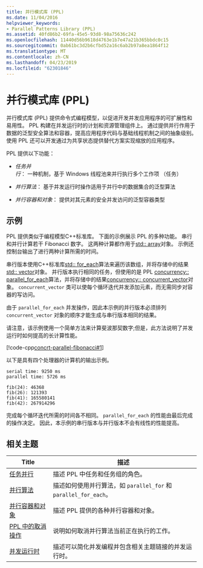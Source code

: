 ```yaml
---
title: 并行模式库 (PPL)
ms.date: 11/04/2016
helpviewer_keywords:
- Parallel Patterns Library (PPL)
ms.assetid: 40fd86b2-69fa-45e5-93d8-98a75636c242
ms.openlocfilehash: 11440d56b9618d4763e1b7e47a21b365bbdc0c15
ms.sourcegitcommit: 0ab61bc3d2b6cfbd52a16c6ab2b97a8ea1864f12
ms.translationtype: MT
ms.contentlocale: zh-CN
ms.lasthandoff: 04/23/2019
ms.locfileid: "62301846"
---
```

# <a name="parallel-patterns-library-ppl"></a>并行模式库 (PPL)

并行模式库 (PPL) 提供命令式编程模型，以促进开发并发应用程序的可扩展性和易用性。 PPL 构建在并发运行时的计划和资源管理组件上。 通过提供并行作用于数据的泛型安全算法和容器，提高应用程序代码与基础线程机制之间的抽象级别。 使用 PPL 还可以开发通过为共享状态提供替代方案实现缩放的应用程序。

PPL 提供以下功能：

- *任务并行*： 一种机制，基于 Windows 线程池来并行执行多个工作项 （任务）

- *并行算法*： 基于并发运行时操作适用于并行中的数据集合的泛型算法

- *并行容器和对象*： 提供对其元素的安全并发访问的泛型容器类型

## <a name="example"></a>示例

PPL 提供类似于编程模型C++标准库。 下面的示例展示 PPL 的多种功能。 串行和并行计算若干 Fibonacci 数字。 这两种计算都作用于[std:: array](../../standard-library/array-class-stl.md)对象。 示例还控制台输出了进行两种计算所需的时间。

串行版本使用C++标准库[std:: for_each](../../standard-library/algorithm-functions.md#for_each)算法来遍历该数组，并将存储中的结果[std:: vector](../../standard-library/vector-class.md)对象。 并行版本执行相同的任务，但使用的是 PPL [concurrency:: parallel_for_each](reference/concurrency-namespace-functions.md#parallel_for_each)算法，并将存储中的结果[concurrency:: concurrent_vector](../../parallel/concrt/reference/concurrent-vector-class.md)对象。 `concurrent_vector` 类可以使每个循环迭代并发添加元素，而无需同步对容器的写访问。

由于 `parallel_for_each` 并发操作，因此本示例的并行版本必须排列 `concurrent_vector` 对象的顺序才能生成与串行版本相同的结果。

请注意，该示例使用一个简单方法来计算斐波那契数字;但是，此方法说明了并发运行时如何提高的长计算性能。

[!code-cpp[concrt-parallel-fibonacci#1](../../parallel/concrt/codesnippet/cpp/parallel-patterns-library-ppl_1.cpp)]

以下是具有四个处理器的计算机的输出示例。

```Output
serial time: 9250 ms
parallel time: 5726 ms

fib(24): 46368
fib(26): 121393
fib(41): 165580141
fib(42): 267914296
```

完成每个循环迭代所需的时间各不相同。 `parallel_for_each` 的性能由最后完成的操作决定。 因此，本示例的串行版本与并行版本不会有线性的性能提高。

## <a name="related-topics"></a>相关主题

|Title|描述|
|-----------|-----------------|
|[任务并行](../../parallel/concrt/task-parallelism-concurrency-runtime.md)|描述 PPL 中任务和任务组的角色。|
|[并行算法](../../parallel/concrt/parallel-algorithms.md)|描述如何使用并行算法，如 `parallel_for` 和 `parallel_for_each`。|
|[并行容器和对象](../../parallel/concrt/parallel-containers-and-objects.md)|描述 PPL 提供的各种并行容器和对象。|
|[PPL 中的取消操作](cancellation-in-the-ppl.md)|说明如何取消并行算法当前正在执行的工作。|
|[并发运行时](../../parallel/concrt/concurrency-runtime.md)|描述可以简化并发编程并包含相关主题链接的并发运行时。|
